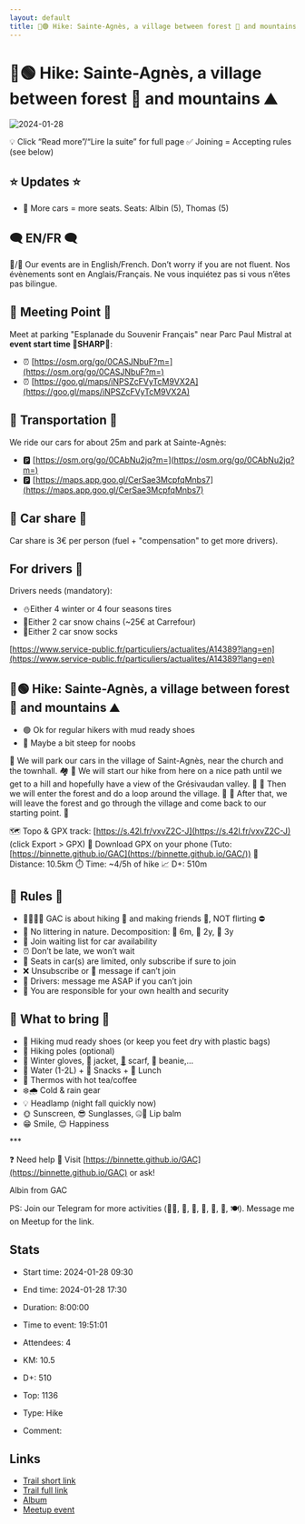 ```yaml
---
layout: default
title: 🥾🟢 Hike: Sainte-Agnès, a village between forest 🌲 and mountains ⛰️
---
```


# 🥾🟢 Hike: Sainte-Agnès, a village between forest 🌲 and mountains ⛰️

![2024-01-28](/Stats/img/orig/2024-01-28.jpg)

💡 Click “Read more”/“Lire la suite” for full page ✅ Joining = Accepting rules (see below)

## ⭐ Updates ⭐

* 📅 More cars = more seats. Seats: Albin (5), Thomas (5)

## 🗨️ EN/FR 🗨️
🦅/🐓 Our events are in English/French. Don’t worry if you are not fluent. Nos évènements sont en Anglais/Français. Ne vous inquiétez pas si vous n’êtes pas bilingue.

## 📍 Meeting Point 📍
Meet at parking "Esplanade du Souvenir Français" near Parc Paul Mistral at **event start time 🔺SHARP🔺**:

* ⏰ [https://osm.org/go/0CASJNbuF?m=](https://osm.org/go/0CASJNbuF?m=)
* ⏰ [https://goo.gl/maps/iNPSZcFVyTcM9VX2A](https://goo.gl/maps/iNPSZcFVyTcM9VX2A)

## 🚗 Transportation 🚗
We ride our cars for about 25m and park at Sainte-Agnès:

* 🅿️ [https://osm.org/go/0CAbNu2jq?m=](https://osm.org/go/0CAbNu2jq?m=)
* 🅿️ [https://maps.app.goo.gl/CerSae3McpfqMnbs7](https://maps.app.goo.gl/CerSae3McpfqMnbs7)

## 🚗 Car share 🚗
Car share is 3€ per person (fuel + "compensation" to get more drivers).

## For drivers 🚗
Drivers needs (mandatory):

* ⛄Either 4 winter or 4 four seasons tires
* 🔗Either 2 car snow chains (\~25€ at Carrefour)
* 🧦Either 2 car snow socks

[https://www.service-public.fr/particuliers/actualites/A14389?lang=en](https://www.service-public.fr/particuliers/actualites/A14389?lang=en)

## 🥾🟢 Hike: Sainte-Agnès, a village between forest 🌲 and mountains ⛰️

* 🟢 Ok for regular hikers with mud ready shoes
* 🔵 Maybe a bit steep for noobs

🚗 We will park our cars in the village of Saint-Agnès, near the church and the townhall. 🏘️ 🥾 We will start our hike from here on a nice path until we get to a hill and hopefully have a view of the Grésivaudan valley. 🌄 🌲 Then we will enter the forest and do a loop around the village. 🌳 🏡 After that, we will leave the forest and go through the village and come back to our starting point. 🚗

🗺️ Topo & GPX track: [https://s.42l.fr/vxvZ2C-J](https://s.42l.fr/vxvZ2C-J) (click Export > GPX)
📲 Download GPX on your phone (Tuto: [https://binnette.github.io/GAC](https://binnette.github.io/GAC/))
📏 Distance: 10.5km
⏱️ Time: \~4/5h of hike
📈 D+: 510m

## 📜 Rules 📜

* 🚶‍♀️🚶‍♂️ GAC is about hiking 🥾 and making friends 🤗, NOT flirting ⛔
* 🚮 No littering in nature. Decomposition: 🍊 6m, 🍌 2y, 🥚 3y
* 🚗 Join waiting list for car availability
* ⏰ Don’t be late, we won’t wait
* 💺 Seats in car(s) are limited, only subscribe if sure to join
* ❌ Unsubscribe or 💬 message if can’t join
* 🚗 Drivers: message me ASAP if you can’t join
* 💟 You are responsible for your own health and security

## 🎒 What to bring 🎒

* 🥾 Hiking mud ready shoes (or keep you feet dry with plastic bags)
* 🥢 Hiking poles (optional)
* 🧤 Winter gloves, 🧥 jacket, [🧣](https://wprock.fr/t/emoji/cold-face/) scarf, 🧢 beanie,...
* 🧃 Water (1-2L) + 🍫 Snacks + 🥗 Lunch
* 🍵 Thermos with hot tea/coffee
* ❄️🌧️ Cold & rain gear
* 💡 Headlamp (night fall quickly now)
* 🌞 Sunscreen, 😎 Sunglasses, 🤐🧊 Lip balm
* 😁 Smile, 😊 Happiness

\*\*\*

❓ Need help 🤔 Visit [https://binnette.github.io/GAC](https://binnette.github.io/GAC) or ask!

Albin from GAC

PS: Join our Telegram for more activities (🧗‍♀️, 🏓, 🎳, 🎲, 🎥, 🎵, 🍽️). Message me on Meetup for the link.

## Stats

- Start time: 2024-01-28 09:30
- End time: 2024-01-28 17:30
- Duration: 8:00:00
- Time to event: 19:51:01
- Attendees: 4

- KM: 10.5
- D+: 510
- Top: 1136
- Type: Hike
- Comment: 

## Links

- [Trail short link](https://s.42l.fr/vxvZ2C-J)
- [Trail full link](https://brouter.de/brouter-web/#map=15/45.2397/5.9378/1069&lonlats=5.921196,45.238118;5.914186,45.246295;5.925954,45.240652;5.958259,45.241218;5.962403,45.234311;5.950215,45.234542;5.937531,45.235028;5.933175,45.235673;5.921247,45.238093&profile=hiking-mountain)
- [Album](https://binnette.github.io/GacImg2024/2024-01-28-🥾🟢-Hike-Sainte-Agnes,-a-village-between-forest-🌲-and-mountains-⛰️.html)
- [Meetup event](https://www.meetup.com/grenoble-adventure-club-english-french/events/298820053/)
